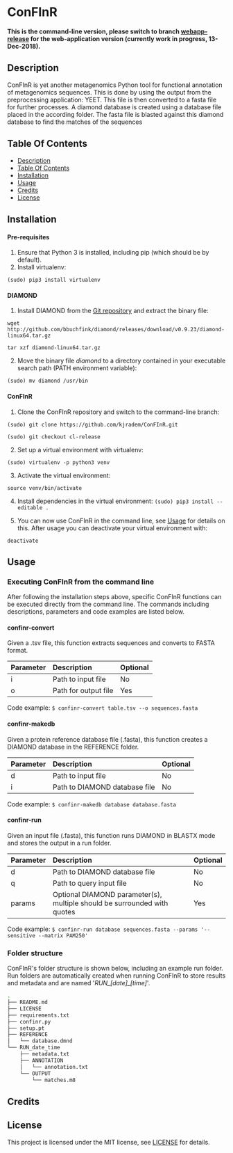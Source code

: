 # ConFInR

**This is the command-line version, please switch to branch [webapp-release](https://github.com/kjradem/ConFInR/tree/webapp-release) for the web-application version (currently work in progress, 13-Dec-2018).**

## Description
ConFInR is yet another metagenomics Python tool for functional annotation of metagenomics sequences. This is done by using the output from the preprocessing application: YEET. This file is then converted to a fasta file for further processes. A diamond database is created using a database file placed in the according folder. The fasta file is blasted against this diamond database to find the matches of the sequences

## Table Of Contents
* [Description](https://github.com/kjradem/ConFInR/tree/cl-release/README.md#description)
* [Table Of Contents](https://github.com/kjradem/ConFInR/tree/cl-release/README.md#table-of-contents)
* [Installation](https://github.com/kjradem/ConFInR/tree/cl-release/README.md#installation)
* [Usage](https://github.com/kjradem/ConFInR/tree/cl-release/README.md#usage)
* [Credits](https://github.com/kjradem/ConFInR/tree/cl-release/README.md#credits)
* [License](https://github.com/kjradem/ConFInR/tree/cl-releasee/LICENSE)

## Installation

#### Pre-requisites
1. Ensure that Python 3 is installed, including pip (which should be by default).
2. Install virtualenv:

`(sudo) pip3 install virtualenv`

#### DIAMOND
1. Install DIAMOND from the [Git repository](https://github.com/bbuchfink/diamond) and extract the binary file:

`wget http://github.com/bbuchfink/diamond/releases/download/v0.9.23/diamond-linux64.tar.gz`

`tar xzf diamond-linux64.tar.gz`

2. Move the binary file _diamond_ to a directory contained in your executable search path (PATH environment variable):

`(sudo) mv diamond /usr/bin`

#### ConFInR
1. Clone the ConFInR repository and switch to the command-line branch:

`(sudo) git clone https://github.com/kjradem/ConFInR.git`

`(sudo) git checkout cl-release`

2. Set up a virtual environment with virtualenv:

`(sudo) virtualenv -p python3 venv`

3. Activate the virtual environment:

`source venv/bin/activate`

4. Install dependencies in the virtual environment:
`(sudo) pip3 install --editable .`

5. You can now use ConFInR in the command line, see [Usage](https://github.com/kjradem/ConFInR/tree/cl-release/README.md#usage) for details on this. After usage you can deactivate your virtual environment with:

`deactivate`

## Usage

### Executing ConFInR from the command line
After following the installation steps above, specific ConFInR functions can be executed directly from the command line. The commands including descriptions, parameters and code examples are listed below.

#### confinr-convert
Given a .tsv file, this function extracts sequences and converts to FASTA format.

| Parameter | Description           | Optional |
| :-------- | :-------------------- | :------- |
| i         | Path to input file    | No       |
| o         | Path for output file  | Yes      |

Code example: ```$ confinr-convert table.tsv --o sequences.fasta```

#### confinr-makedb
Given a protein reference database file (.fasta), this function creates a DIAMOND database in the REFERENCE folder. 

| Parameter | Description                   | Optional |
| :-------- | :---------------------------- | :------- |
| d         | Path to input file            | No       |
| i         | Path to DIAMOND database file | No       |

Code example: ```$ confinr-makedb database database.fasta```

#### confinr-run
Given an input file (.fasta), this function runs DIAMOND in BLASTX mode and stores the output in a run folder.

| Parameter | Description                                                              | Optional |
| :-------- | :----------------------------------------------------------------------- | :------- |
| d         | Path to DIAMOND database file                                            | No       | 
| q         | Path to query input file                                                 | No       |
| params    | Optional DIAMOND parameter(s), multiple should be surrounded with quotes | Yes      |

Code example: ```$ confinr-run database sequences.fasta --params '--sensitive --matrix PAM250'```

### Folder structure
ConFInR's folder structure is shown below, including an example run folder. Run folders are automatically created when running ConFInR to store results and metadata and are named '_RUN\_[date]\_[time]_'.
```bash
.
├── README.md
├── LICENSE
├── requirements.txt
├── confinr.py
├── setup.pt
├── REFERENCE
│   └── database.dmnd
└── RUN_date_time
    ├── metadata.txt
    ├── ANNOTATION
    │   └── annotation.txt
    └── OUTPUT
        └── matches.m8
```

## Credits

## License
This project is licensed under the MIT license, see [LICENSE](https://github.com/kjradem/ConFInR/tree/cl-release/LICENSE) for details.
